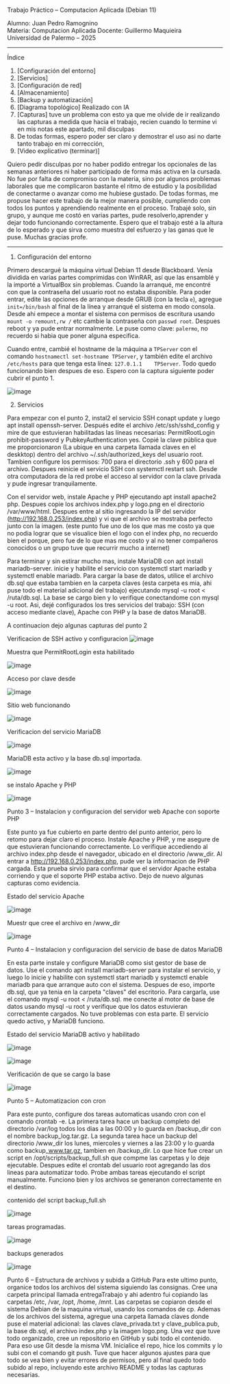 Trabajo Práctico  – Computacion Aplicada (Debian 11)

Alumno: Juan Pedro Ramognino  
Materia: Computacion Aplicada
Docente: Guillermo Maquieira  
Universidad de Palermo – 2025

---

Índice

1. [Configuración del entorno]
2. [Servicios]
3. [Configuración de red]
4. [Almacenamiento]
5. [Backup y automatización]
6. [Diagrama topológico] Realizado con IA 
7. [Capturas] tuve un problema con esto ya que me olvide de ir realizando las capturas a medida que hacia el trabajo, recien cuando lo termine vi en mis notas este apartado, mil disculpas
8. De todas formas, espero poder ser claro y demostrar el uso asi no darte tanto trabajo en mi corrección, 
9. [Video explicativo (terminar)] 

Quiero pedir disculpas por no haber podido entregar los opcionales de las semanas anteriores ni haber participado de forma más activa en la cursada. 
No fue por falta de compromiso con la materia, sino por algunos problemas laborales que me complicaron bastante el ritmo de estudio y la posibilidad de conectarme o avanzar como me hubiese gustado.
De todas formas, me propuse hacer este trabajo de la mejor manera posible, cumpliendo con todos los puntos y aprendiendo realmente en el proceso. 
Trabajé solo, sin grupo, y aunque me costó en varias partes, pude resolverlo,aprender y dejar todo funcionando correctamente.
Espero que el trabajo esté a la altura de lo esperado y que sirva como muestra del esfuerzo y las ganas que le puse. Muchas gracias profe.

---
1. Configuración del entorno

Primero descargué la máquina virtual Debian 11 desde Blackboard. Venía dividida en varias partes comprimidas con WinRAR, así que las ensamblé y la importé a VirtualBox sin problemas.
Cuando la arranqué, me encontré con que la contraseña del usuario root no estaba disponible. Para poder entrar, edite las opciones de arranque desde GRUB (con la tecla `e`), 
agregue `init=/bin/bash` al final de la línea y arranqué el sistema en modo consola. 
Desde ahi empece a montar el sistema con permisos de escritura usando `mount -o remount,rw /` etc 
cambie la contraseña con `passwd root`. 
Despues reboot y ya pude entrar normalmente. 
Le puse como clave: `palermo`, no recuerdo si habia que poner alguna especifica.

Cuando entre, cambié el hostname de la máquina a `TPServer` con el comando `hostnamectl set-hostname TPServer`, y también edite el archivo `/etc/hosts` para que tenga esta línea: `127.0.1.1    TPServer`.
Todo quedo funcionando bien despues de eso. Espero con la captura siguiente poder cubrir el punto 1.

![image](https://github.com/user-attachments/assets/24b630c3-eaaa-40a6-a8e8-b6affba68308)

2. Servicios

Para empezar con el punto 2, instal2 el servicio SSH conapt update y luego apt install openssh-server. 
Después edite el archivo /etc/ssh/sshd_config y mire de que estuvieran habilitadas las líneas necesarias: PermitRootLogin prohibit-password y PubkeyAuthentication yes.
Copié la clave pública que me proporcionaron (La ubique en una carpeta llamada claves en el deskktop) dentro del archivo ~/.ssh/authorized_keys del usuario root. 
Tambien configure los permisos: 700 para el directorio .ssh y 600 para el archivo. 
Despues reinicie el servicio SSH con systemctl restart ssh. Desde otra computadora de la red probe el acceso al servidor con la clave privada y pude ingresar tranquilamente.

Con el servidor web, instale Apache y PHP ejecutando apt install apache2 php. 
Despues copie los archivos index.php y logo.png en el directorio /var/www/html. Despues entre al sitio ingresando la IP del servidor (http://192.168.0.253/index.php) y vi que el archivo se mostraba perfecto junto con la imagen. 
(este punto fue uno de los que mas me costo ya que no podia lograr que se visualice bien el logo con el index php, no recuerdo bien el porque, pero fue de lo que mas me costo y al no tener compañeros conocidos o un grupo tuve que recurrir mucho a internet)

Para terminar y sin estirar mucho mas, instale MariaDB con apt install mariadb-server. inicie y habilite el servicio con systemctl start mariadb y systemctl enable mariadb. Para cargar la base de datos, 
utilice el archivo db.sql que estaba tambien en la carpeta claves (esta carpeta es mia, ahi puse todo el material adicional del trabajo) ejecutando mysql -u root < /ruta/db.sql. La base se cargo bien y lo verifique conectandome con mysql -u root.
Asi, dejé configurados los tres servicios del trabajo: SSH (con acceso mediante clave), Apache con PHP y la base de datos MariaDB. 

A continuacion dejo algunas capturas del punto 2 

Verificacion de SSH activo y configuracion
![image](https://github.com/user-attachments/assets/dc250eab-e258-4f04-9b07-b985b2b45da9) 

Muestra que PermitRootLogin esta habilitado

![image](https://github.com/user-attachments/assets/da3b191f-f3db-4779-a08f-0ad4a5a6443c) 

Acceso por clave desde 

![image](https://github.com/user-attachments/assets/390313cb-5b8a-49c3-a916-2e47cc346051)  

Sitio web funcionando

![image](https://github.com/user-attachments/assets/97cd4ebf-3542-4e81-a14f-ed0844234350)

Verificacion del servicio MariaDB

![image](https://github.com/user-attachments/assets/f3c83389-5667-49d8-a586-764c2802d80f) 

MariaDB esta activo y la base db.sql importada.

![image](https://github.com/user-attachments/assets/0376c076-f400-4295-b46d-f38de872a933) 

se instalo Apache y PHP 

![image](https://github.com/user-attachments/assets/e5762fe4-48db-467f-bf3f-b1382c37bc00) 


Punto 3 – Instalacion y configuracion del servidor web Apache con soporte PHP

Este punto ya fue cubierto en parte dentro del punto anterior, 
pero lo retomo para dejar claro el proceso. Instale Apache y PHP, y me asegure de que estuvieran funcionando correctamente. Lo verifique accediendo al archivo index.php desde el navegador, ubicado en el directorio /www_dir. 
Al entrar a http://192.168.0.253/index.php, pude ver la informacion de PHP cargada.
Esta prueba sirvio para confirmar que el servidor Apache estaba corriendo y que el soporte PHP estaba activo. 
Dejo de nuevo algunas capturas como evidencia.

Estado del servicio Apache

![image](https://github.com/user-attachments/assets/b7ddda66-9a79-4a47-ab11-bd5cbf0b5c2b) 

Muestr que cree el archivo en /www_dir

![image](https://github.com/user-attachments/assets/21d1eeb8-0ff0-478d-8baa-dd67d75232fa) 

Punto 4 – Instalacion y configuracion del servicio de base de datos MariaDB

En esta parte instale y configure MariaDB como sist gestor de base de datos. 
Use el comando apt install mariadb-server para instalar el servicio, y luego lo inicie y habilite con systemctl start mariadb y systemctl enable mariadb para que arranque auto con el sistema.
Despues de eso, importe db.sql, que ya tenia en la carpeta "claves" del escritorio. 
Para cargarla, use el comando mysql -u root < /ruta/db.sql. me conecte al motor de base de datos usando mysql -u root y verifique que los datos estuvieran correctamente cargados.
No tuve problemas con esta parte. El servicio quedo activo, y MariaDB funciono.

Estado del servicio MariaDB activo y habilitado

![image](https://github.com/user-attachments/assets/d647abdf-0cfa-4adb-a9b6-0a2f03087dfb) 

![image](https://github.com/user-attachments/assets/1ea4f423-9f97-4920-9301-15e4c9bc5654)

 Verificación de que se cargo la base
 
![image](https://github.com/user-attachments/assets/7e8d6479-89c8-46b1-8b85-dbb07f706c3a)

Punto 5 – Automatizacion con cron

Para este punto, configure dos tareas automaticas usando cron con el comando crontab -e.
La primera tarea hace un backup completo del directorio /var/log todos los dias a las 00:00 y lo guarda en /backup_dir con el nombre backup_log.tar.gz.
La segunda tarea hace un backup del directorio /www_dir los lunes, miercoles y viernes a las 23:00 y lo guarda como backup_www.tar.gz, tambien en /backup_dir.
Lo que hice fue crear un script en /opt/scripts/backup_full.sh que compme las carpetas y lo deje ejecutable. Despues edite el crontab del usuario root agregando las dos lineas para automatizar todo.
Probe ambas tareas ejecutando el script manualmente. Funciono bien y los archivos se generanon correctamente en el destino.
 
 contenido del script backup_full.sh
 
![image](https://github.com/user-attachments/assets/9dcfcae2-9b5f-4a0d-adea-5735dc1485dd)

 tareas programadas.
 
![image](https://github.com/user-attachments/assets/76f978bd-1aea-4e6a-bdb2-3f7bc3b7a1b0)

backups generados

![image](https://github.com/user-attachments/assets/52bed833-07e8-4896-8814-4c70b7130b5a)


Punto 6 – Estructura de archivos y subida a GitHub
Para este ultimo punto, organice todos los archivos del sistema siguiendo las consignas. 
Cree una carpeta principal llamada entregaTrabajo y ahi adentro fui copiando las carpetas /etc, /var, /opt, /home, /mnt. 
Las carpetas se copiaron desde el sistema Debian de la maquina virtual, usando los comandos de cp.
Ademas de los archivos del sistema, agregue una carpeta llamada claves donde puse el material adicional: las claves clave_privada.txt y clave_publica.pub, la base db.sql, el archivo index.php y la imagen logo.png.
Una vez que tuve todo organizado, cree un repositorio en GitHub y subi todo el contenido. Para eso use Git desde la misma VM. Inicialice el repo, hice los commits y lo subi con el comando git push.
Tuve que hacer algunos ajustes para que todo se vea bien y evitar errores de permisos, pero al final quedo todo subido al repo, incluyendo este archivo README y todas las capturas necesarias.


